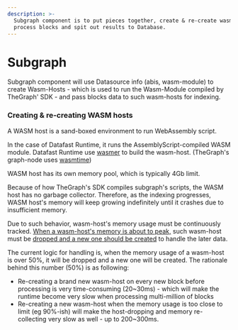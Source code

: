 ```yaml
---
description: >-
  Subgraph component is to put pieces together, create & re-create wasm-hosts,
  process blocks and spit out results to Database.
---
```


# Subgraph

Subgraph component will use Datasource info (abis, wasm-module) to create Wasm-Hosts -  which is used to run the Wasm-Module compiled by TheGraph' SDK - and pass blocks data to such wasm-hosts for indexing.

### Creating & re-creating WASM hosts

A WASM host is a sand-boxed environment to run WebAssembly script.&#x20;

In the case of Datafast Runtime, it runs the AssemblyScript-compiled WASM module. Datafast Runtime use [wasmer](https://docs.rs/wasmer/latest/wasmer/index.html) to build the wasm-host. (TheGraph's graph-node uses [wasmtime](https://docs.rs/wasmtime/latest/wasmtime/))

WASM host has its own memory pool, which is typically 4Gb limit.

Because of how TheGraph's SDK compiles subgraph's scripts, the WASM host has no garbage collector. Therefore, as the indexing progresses, WASM host's memory will keep growing indefinitely until it crashes due to insufficient memory.

Due to such behavior, wasm-host's memory  usage must be continuously tracked. [When a wasm-host's memory is about to peak,](https://github.com/datafast-network/datafast-runtime/blob/main/src/components/subgraph/datasource\_wasm\_instance.rs#L116) such wasm-host must be [dropped and a new one should be created](https://github.com/datafast-network/datafast-runtime/blob/main/src/components/subgraph/mod.rs#L54) to handle the later data.

The current logic for handling is, when the memory usage of a wasm-host is over 50%, it will be dropped and a new one will be created. The rationale behind this number (50%) is as following:

* Re-creating a brand new wasm-host on every new block before processing is very time-consuming (20\~30ms) - which will make the runtime become very slow when processing multi-million of blocks
* Re-creating a new wasm-host when the memory usage is too close to limit (eg 90%-ish) will make the host-dropping and memory re-collecting very slow as well - up to 200\~300ms.
